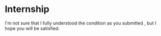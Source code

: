 # Internship
I'm not sure that I fully understood the condition as you submitted , but I hope you will be satisfied.
